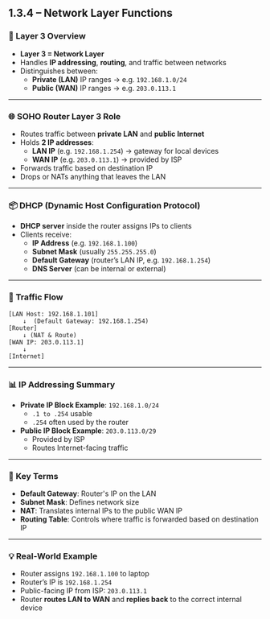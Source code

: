 ## 1.3.4 – Network Layer Functions

### 🔢 Layer 3 Overview
- **Layer 3 = Network Layer**
- Handles **IP addressing**, **routing**, and traffic between networks
- Distinguishes between:
  - **Private (LAN)** IP ranges → e.g. `192.168.1.0/24`
  - **Public (WAN)** IP ranges → e.g. `203.0.113.1`

---

### 🌐 SOHO Router Layer 3 Role
- Routes traffic between **private LAN** and **public Internet**
- Holds **2 IP addresses**:
  - **LAN IP** (e.g. `192.168.1.254`) → gateway for local devices
  - **WAN IP** (e.g. `203.0.113.1`) → provided by ISP
- Forwards traffic based on destination IP
- Drops or NATs anything that leaves the LAN

---

### 📦 DHCP (Dynamic Host Configuration Protocol)
- **DHCP server** inside the router assigns IPs to clients
- Clients receive:
  - **IP Address** (e.g. `192.168.1.100`)
  - **Subnet Mask** (usually `255.255.255.0`)
  - **Default Gateway** (router’s LAN IP, e.g. `192.168.1.254`)
  - **DNS Server** (can be internal or external)

---

### 🔁 Traffic Flow
```text
[LAN Host: 192.168.1.101]
    ↓  (Default Gateway: 192.168.1.254)
[Router]
    ↓ (NAT & Route)
[WAN IP: 203.0.113.1]
    ↓
[Internet]
```

---

### 📊 IP Addressing Summary
- **Private IP Block Example**: `192.168.1.0/24`
  - `.1 to .254` usable
  - `.254` often used by the router
- **Public IP Block Example**: `203.0.113.0/29`
  - Provided by ISP
  - Routes Internet-facing traffic

---

### 🧠 Key Terms
- **Default Gateway**: Router's IP on the LAN
- **Subnet Mask**: Defines network size
- **NAT**: Translates internal IPs to the public WAN IP
- **Routing Table**: Controls where traffic is forwarded based on destination IP

---

### 💡 Real-World Example
- Router assigns `192.168.1.100` to laptop
- Router’s IP is `192.168.1.254`
- Public-facing IP from ISP: `203.0.113.1`
- Router **routes LAN to WAN** and **replies back** to the correct internal device

